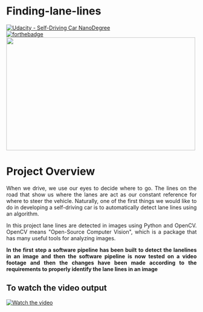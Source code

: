 # Finding-lane-lines
[![Udacity - Self-Driving Car NanoDegree](https://s3.amazonaws.com/udacity-sdc/github/shield-carnd.svg)](http://www.udacity.com/drive)<br>
[![forthebadge](https://forthebadge.com/images/badges/made-with-python.svg)](https://forthebadge.com)<br>
<img src="https://user-images.githubusercontent.com/48044041/209970633-b293f99d-e6fe-4ad7-bc06-7d8968e0f84d.jpg" height="300" width="500"><br>
# Project Overview
<p align="justify">When we drive, we use our eyes to decide where to go. The lines on the road that show us where the lanes are act as our constant reference for where to steer the vehicle. Naturally, one of the first things we would like to do in developing a self-driving car is to automatically detect lane lines using an algorithm.</p>
<p align="justify">In this project lane lines are detected in images using Python and OpenCV. OpenCV means "Open-Source Computer Vision", which is a package that has many useful tools for analyzing images.</p>
<b><p align="justify">In the first step a software pipeline has been built to detect the lanelines in an image and then the software pipeline is now tested on a video footage and then the changes have been made according to the requirements to properly identify the lane lines in an image</p></b>

## To watch the video output
[![Watch the video](https://user-images.githubusercontent.com/48044041/82486501-94f7f100-9afa-11ea-815d-a80c59b07ec0.jpg)](https://www.youtube.com/watch?v=-VWKaLw-0V8&feature=youtu.be)
